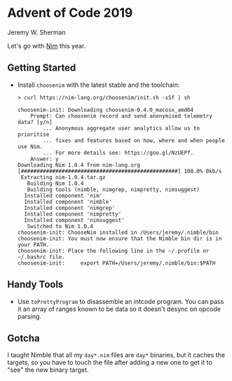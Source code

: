 # Advent of Code 2019
Jeremy W. Sherman

Let's go with [Nim](https://nim-lang.org/) this year.

## Getting Started
- Install `choosenim` with the latest stable and the toolchain:

  ```
  > curl https://nim-lang.org/choosenim/init.sh -sSf | sh

  choosenim-init: Downloading choosenim-0.4.0_macosx_amd64
      Prompt: Can choosenim record and send anonymised telemetry data? [y/n]
          ... Anonymous aggregate user analytics allow us to prioritise
          ... fixes and features based on how, where and when people use Nim.
          ... For more details see: https://goo.gl/NzUEPf.
      Answer: y
  Downloading Nim 1.0.4 from nim-lang.org
  [##################################################] 100.0% 0kb/s
   Extracting nim-1.0.4.tar.gz
     Building Nim 1.0.4
     Building tools (nimble, nimgrep, nimpretty, nimsuggest)
    Installed component 'nim'
    Installed component 'nimble'
    Installed component 'nimgrep'
    Installed component 'nimpretty'
    Installed component 'nimsuggest'
     Switched to Nim 1.0.4
  choosenim-init: ChooseNim installed in /Users/jeremy/.nimble/bin
  choosenim-init: You must now ensure that the Nimble bin dir is in your PATH.
  choosenim-init: Place the following line in the ~/.profile or ~/.bashrc file.
  choosenim-init:     export PATH=/Users/jeremy/.nimble/bin:$PATH
  ```

## Handy Tools
- Use `toPrettyProgram` to disassemble an intcode program. You can pass it an array of ranges known to be data so it doesn't desync on opcode parsing.

## Gotcha
I taught Nimble that all my `day*.nim` files are `day*` binaries, but it caches
the targets, so you have to touch the file after adding a new one to get it to
"see" the new binary target.
